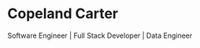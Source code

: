 # Copeland Carter
Software Engineer | Full Stack Developer | Data Engineer

<!-- To publish: `quarto publish` -->
